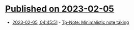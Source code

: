 # [Published on 2023-02-05](index.md)

* [2023-02-05, 04:45:51](https://news.ycombinator.com/item?id=34661967) - [Tp-Note: Minimalistic note taking](https://blog.getreu.net/projects/tp-note/)
